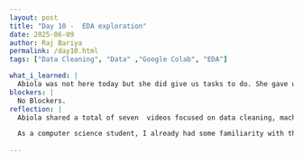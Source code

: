 ```yaml
---
layout: post
title: "Day 10 -  EDA exploration"
date: 2025-06-09
author: Raj Bariya
permalink: /day10.html
tags: ["Data Cleaning", "Data" ,"Google Colab", "EDA"]

what_i_learned: |
  Abiola was not here today but she did give us tasks to do. She gave us some videos reference that we can watch to learn or improve our EDA skills. She gave us a total of seven videos, all of them containing dat cleaning, ML and EDA. Me being a CS student have some knowledge on it. Watching all the videos became like a revision session for me of class COSC251. But I will like to revise more to improve more of my data science skills to help everyone in the team.
blockers: |
  No Blockers.
reflection: |
  Abiola shared a total of seven  videos focused on data cleaning, machine learning, and exploratory data analysis (EDA). These videos served as an excellent opportunity to deepen our understanding and enhance our skills in data science.

  As a computer science student, I already had some familiarity with the topics, especially from my COSC251 class. Watching the videos felt like a helpful revision session, reinforcing concepts I had learned previously. However, I also realized that there is always room for improvement. I am motivated to revisit and strengthen these areas further so I can better contribute to the team’s progress and success. Developing strong EDA and data handling skills will not only benefit our current research work but also prepare me for future data-driven projects. I personally think that I am ready to work on flight and weather dataset for EDA puproses.
  
---
```

